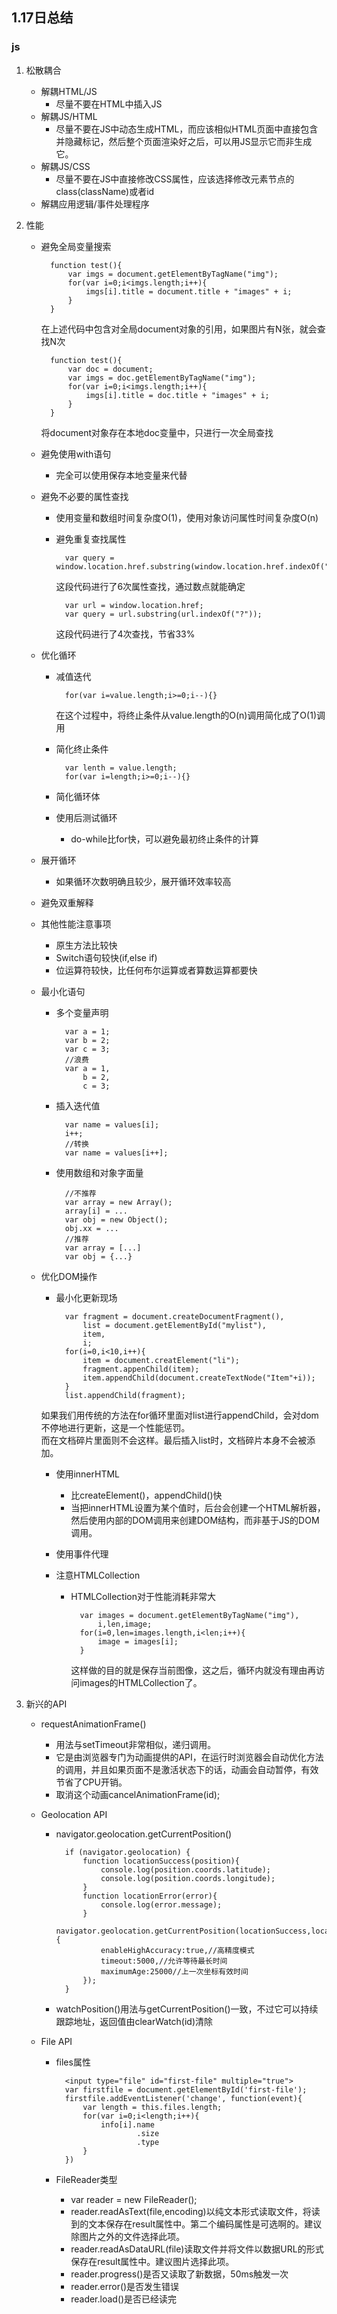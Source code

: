 ## 1.17日总结

### js

1. 松散耦合
	+ 解耦HTML/JS
		- 尽量不要在HTML中插入JS
	+ 解耦JS/HTML
		- 尽量不要在JS中动态生成HTML，而应该相似HTML页面中直接包含并隐藏标记，然后整个页面渲染好之后，可以用JS显示它而非生成它。
	+ 解耦JS/CSS
		- 尽量不要在JS中直接修改CSS属性，应该选择修改元素节点的class(className)或者id
	+ 解耦应用逻辑/事件处理程序

2. 性能
	+ 避免全局变量搜索

			function test(){
				var imgs = document.getElementByTagName("img");
				for(var i=0;i<imgs.length;i++){
					imgs[i].title = document.title + "images" + i;
				}
			}
			
		在上述代码中包含对全局document对象的引用，如果图片有N张，就会查找N次
			
			function test(){
				var doc = document;
				var imgs = doc.getElementByTagName("img");
				for(var i=0;i<imgs.length;i++){
					imgs[i].title = doc.title + "images" + i;
				}
			}
			
		将document对象存在本地doc变量中，只进行一次全局查找
	
	+ 避免使用with语句
		- 完全可以使用保存本地变量来代替
	+ 避免不必要的属性查找
		- 使用变量和数组时间复杂度O(1)，使用对象访问属性时间复杂度O(n)
		- 避免重复查找属性

				var query = window.location.href.substring(window.location.href.indexOf("?"));
				
			这段代码进行了6次属性查找，通过数点就能确定
			
				var url = window.location.href;
				var query = url.substring(url.indexOf("?"));
			
			这段代码进行了4次查找，节省33%
	
	+ 优化循环
		- 减值迭代
			
				for(var i=value.length;i>=0;i--){}
			在这个过程中，将终止条件从value.length的O(n)调用简化成了O(1)调用
			
		- 简化终止条件
		
				var lenth = value.length;
				for(var i=length;i>=0;i--){}

		- 简化循环体
		- 使用后测试循环
			+ do-while比for快，可以避免最初终止条件的计算
			
	+ 展开循环
		- 如果循环次数明确且较少，展开循环效率较高
		
	+ 避免双重解释
	
	+ 其他性能注意事项
		 - 原生方法比较快
		 - Switch语句较快(if,else if)
		 - 位运算符较快，比任何布尔运算或者算数运算都要快
	
	+ 最小化语句
		- 多个变量声明
				
				var a = 1;
				var b = 2;
				var c = 3;
				//浪费
				var a = 1,
				    b = 2,
				    c = 3;
		- 插入迭代值
			
				var name = values[i];
				i++;
				//转换
				var name = values[i++];
				
		- 使用数组和对象字面量
		
				//不推荐
			 	var array = new Array();
			 	array[i] = ...
			 	var obj = new Object();
			 	obj.xx = ...
			 	//推荐
			 	var array = [...]
			 	var obj = {...}
		
	+ 优化DOM操作
		- 最小化更新现场
			
				var fragment = document.createDocumentFragment(),
					list = document.getElementById("mylist"),
					item,
					i;
				for(i=0,i<10,i++){
					item = document.creatElement("li");
					fragment.appenChild(item);
					item.appendChild(document.createTextNode("Item"+i));
				}
				list.appendChild(fragment);
		如果我们用传统的方法在for循环里面对list进行appendChild，会对dom不停地进行更新，这是一个性能惩罚。<br>而在文档碎片里面则不会这样。最后插入list时，文档碎片本身不会被添加。
	
		- 使用innerHTML
			+ 比createElement()，appendChild()快
			+ 当把innerHTML设置为某个值时，后台会创建一个HTML解析器，然后使用内部的DOM调用来创建DOM结构，而非基于JS的DOM调用。
		
		- 使用事件代理
		- 注意HTMLCollection
			+ HTMLCollection对于性能消耗非常大
			
					var images = document.getElementByTagName("img"),
						i,len,image;
					for(i=0,len=images.length,i<len;i++){
						image = images[i];
					}
				这样做的目的就是保存当前图像，这之后，循环内就没有理由再访问images的HTMLCollection了。
				
3. 新兴的API
	+ requestAnimationFrame()
		- 用法与setTimeout非常相似，递归调用。
		- 它是由浏览器专门为动画提供的API，在运行时浏览器会自动优化方法的调用，并且如果页面不是激活状态下的话，动画会自动暂停，有效节省了CPU开销。
		- 取消这个动画cancelAnimationFrame(id);
	+ Geolocation API
		- navigator.geolocation.getCurrentPosition()
			
				if (navigator.geolocation) {
					function locationSuccess(position){
						console.log(position.coords.latitude);
						console.log(position.coords.longitude);
					}
					function locationError(error){
						console.log(error.message);
					}
					navigator.geolocation.getCurrentPosition(locationSuccess,locationError,{
						enableHighAccuracy:true,//高精度模式
						timeout:5000,//允许等待最长时间
						maximumAge:25000//上一次坐标有效时间
					});
				}			 
				
		- watchPosition()用法与getCurrentPosition()一致，不过它可以持续跟踪地址，返回值由clearWatch(id)清除

	+ File API
		- files属性
		
				<input type="file" id="first-file" multiple="true">
				var firstfile = document.getElementById('first-file');
				firstfile.addEventListener('change', function(event){
					var length = this.files.length;
					for(var i=0;i<length;i++){
						info[i].name
								.size
								.type
					}
				})
		- FileReader类型
			+ var reader = new FileReader();
			+ reader.readAsText(file,encoding)以纯文本形式读取文件，将读到的文本保存在result属性中。第二个编码属性是可选啊的。建议除图片之外的文件选择此项。
			+ reader.readAsDataURL(file)读取文件并将文件以数据URL的形式保存在result属性中。建议图片选择此项。
			+ reader.progress()是否又读取了新数据，50ms触发一次
			+ reader.error()是否发生错误
			+ reader.load()是否已经读完
